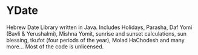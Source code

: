 # YDate
Hebrew Date Library written in Java.
Includes Holidays, Parasha, Daf Yomi (Bavli & Yerushalmi), Mishna Yomit, sunrise and sunset calculations, sun blessing, tkufot (four periods of the year),
Molad HaChodesh and many more...
Most of the code is unlicensed.
